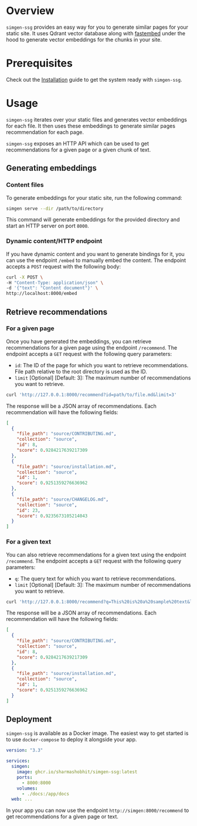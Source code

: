 # Overview

`simgen-ssg` provides an easy way for you to generate similar pages for your static site. It uses Qdrant vector database along with [fastembed](https://qdrant.github.io/fastembed/) under the hood to generate vector embeddings for the chunks in your site.

# Prerequisites

Check out the [Installation](installation.md) guide to get the system ready with `simgen-ssg`.

# Usage

`simgen-ssg` iterates over your static files and generates vector embeddings for each file. It then uses these embeddings to generate similar pages recommendation for each page.

`simgen-ssg` exposes an HTTP API which can be used to get recommendations for a given page or a given chunk of text.

## Generating embeddings

### Content files

To generate embeddings for your static site, run the following command:

```bash
simgen serve --dir /path/to/directory
```

This command will generate embeddings for the provided directory and start an HTTP server on port `8000`.

### Dynamic content/HTTP endpoint

If you have dynamic content and you want to generate bindings for it, you can use the endpoint `/embed` to manually embed the content. The endpoint accepts a `POST` request with the following body:

```bash
curl -X POST \
-H "Content-Type: application/json" \
-d '{"text": "Content document"}' \
http://localhost:8000/embed

```

## Retrieve recommendations

### For a given page

Once you have generated the embeddings, you can retrieve recommendations for a given page using the endpoint `/recommend`. The endpoint accepts a `GET` request with the following query parameters:

- `id`: The ID of the page for which you want to retrieve recommendations. File path relative to the root directory is used as the ID.
- `limit` [Optional] [Default: 3]: The maximum number of recommendations you want to retrieve.

```bash
curl 'http://127.0.0.1:8000/recommend?id=path/to/file.md&limit=3'
```

The response will be a JSON array of recommendations. Each recommendation will have the following fields:

```json
[
  {
    "file_path": "source/CONTRIBUTING.md",
    "collection": "source",
    "id": 8,
    "score": 0.9284217639217309
  },
  {
    "file_path": "source/installation.md",
    "collection": "source",
    "id": 1,
    "score": 0.9251359276636962
  },
  {
    "file_path": "source/CHANGELOG.md",
    "collection": "source",
    "id": 23,
    "score": 0.9235673105214043
  }
]
```

### For a given text

You can also retrieve recommendations for a given text using the endpoint `/recommend`. The endpoint accepts a `GET` request with the following query parameters:

- `q`: The query text for which you want to retrieve recommendations.
- `limit` [Optional] [Default: 3]: The maximum number of recommendations you want to retrieve.

```bash
curl 'http://127.0.0.1:8000/recommend?q=This%20is%20a%20sample%20text&limit=2'
```

The response will be a JSON array of recommendations. Each recommendation will have the following fields:

```json
[
  {
    "file_path": "source/CONTRIBUTING.md",
    "collection": "source",
    "id": 8,
    "score": 0.9284217639217309
  },
  {
    "file_path": "source/installation.md",
    "collection": "source",
    "id": 1,
    "score": 0.9251359276636962
  }
]
```

## Deployment

`simgen-ssg` is available as a Docker image. The easiest way to get started is to use `docker-compose` to deploy it alongside your app.

```yaml
version: "3.3"

services:
  simgen:
    image: ghcr.io/sharmashobhit/simgen-ssg:latest
    ports:
      - 8000:8000
    volumes:
      - ./docs:/app/docs
  web: ...
```

In your app you can now use the endpoint `http://simgen:8000/recommend` to get recommendations for a given page or text.
